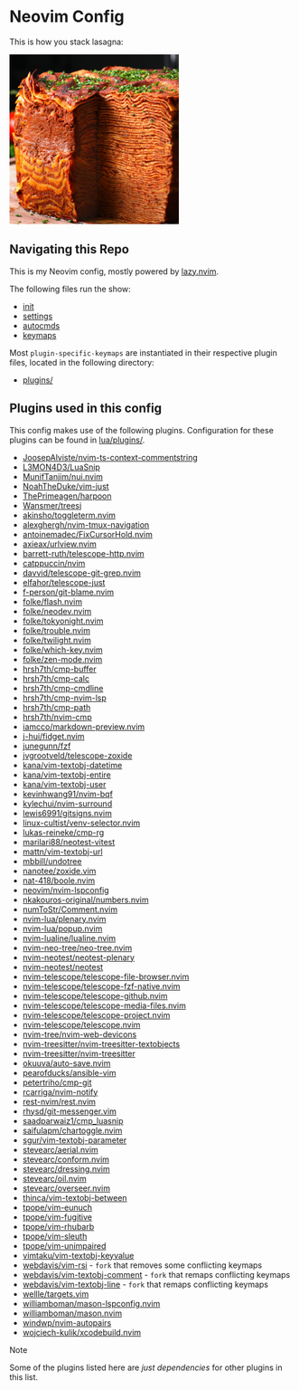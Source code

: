 # Neovim Config

This is how you stack lasagna:

<img src="images/stacking-lasagna.jpg" width="300" height="300">

## Navigating this Repo

This is my Neovim config, mostly powered by [lazy.nvim](https://github.com/folke/lazy.nvim).

The following files run the show:

- [init](lua/config/init.lua)
- [settings](lua/config/settings.lua)
- [autocmds](lua/config/autocmds.lua)
- [keymaps](lua/config/keymaps.lua)

Most `plugin-specific-keymaps` are instantiated in their respective plugin files, located
in the following directory:

- [plugins/](./lua/plugins)

## Plugins used in this config

This config makes use of the following plugins. Configuration for these plugins can be
found in [lua/plugins/](./lua/plugins).

- [JoosepAlviste/nvim-ts-context-commentstring](https://github.com/JoosepAlviste/nvim-ts-context-commentstring)
- [L3MON4D3/LuaSnip](https://github.com/L3MON4D3/LuaSnip)
- [MunifTanjim/nui.nvim](https://github.com/MunifTanjim/nui.nvim)
- [NoahTheDuke/vim-just](https://github.com/NoahTheDuke/vim-just)
- [ThePrimeagen/harpoon](https://github.com/ThePrimeagen/harpoon/tree/harpoon2)
- [Wansmer/treesj](https://github.com/Wansmer/treesj)
- [akinsho/toggleterm.nvim](https://github.com/akinsho/toggleterm.nvim)
- [alexghergh/nvim-tmux-navigation](https://github.com/alexghergh/nvim-tmux-navigation)
- [antoinemadec/FixCursorHold.nvim](https://github.com/antoinemadec/FixCursorHold.nvim)
- [axieax/urlview.nvim](https://github.com/axieax/urlview.nvim)
- [barrett-ruth/telescope-http.nvim](https://github.com/barrett-ruth/telescope-http.nvim)
- [catppuccin/nvim](https://github.com/catppuccin/nvim)
- [davvid/telescope-git-grep.nvim](https://github.com/davvid/telescope-git-grep.nvim)
- [elfahor/telescope-just](https://codeberg.org/elfahor/telescope-just.nvim)
- [f-person/git-blame.nvim](https://github.com/f-person/git-blame.nvim)
- [folke/flash.nvim](https://github.com/folke/flash.nvim)
- [folke/neodev.nvim](https://github.com/folke/neodev.nvim)
- [folke/tokyonight.nvim](https://github.com/folke/tokyonight.nvim)
- [folke/trouble.nvim](https://github.com/folke/trouble.nvim)
- [folke/twilight.nvim](https://github.com/folke/twilight.nvim)
- [folke/which-key.nvim](https://github.com/folke/which-key.nvim)
- [folke/zen-mode.nvim](https://github.com/folke/zen-mode.nvim)
- [hrsh7th/cmp-buffer](https://github.com/hrsh7th/cmp-buffer)
- [hrsh7th/cmp-calc](https://github.com/hrsh7th/cmp-calc)
- [hrsh7th/cmp-cmdline](https://github.com/hrsh7th/cmp-cmdline)
- [hrsh7th/cmp-nvim-lsp](https://github.com/hrsh7th/cmp-nvim-lsp)
- [hrsh7th/cmp-path](https://github.com/hrsh7th/cmp-path)
- [hrsh7th/nvim-cmp](https://github.com/hrsh7th/nvim-cmp)
- [iamcco/markdown-preview.nvim](https://github.com/iamcco/markdown-preview.nvim)
- [j-hui/fidget.nvim](https://github.com/j-hui/fidget.nvim)
- [junegunn/fzf](https://github.com/junegunn/fzf)
- [jvgrootveld/telescope-zoxide](https://github.com/jvgrootveld/telescope-zoxide)
- [kana/vim-textobj-datetime](https://github.com/kana/vim-textobj-datetime)
- [kana/vim-textobj-entire](https://github.com/kana/vim-textobj-entire)
- [kana/vim-textobj-user](https://github.com/kana/vim-textobj-user)
- [kevinhwang91/nvim-bqf](https://github.com/kevinhwang91/nvim-bqf)
- [kylechui/nvim-surround](https://github.com/kylechui/nvim-surround)
- [lewis6991/gitsigns.nvim](https://github.com/lewis6991/gitsigns.nvim)
- [linux-cultist/venv-selector.nvim](https://github.com/linux-cultist/venv-selector.nvim)
- [lukas-reineke/cmp-rg](https://github.com/lukas-reineke/cmp-rg)
- [marilari88/neotest-vitest](https://github.com/marilari88/neotest-vitest)
- [mattn/vim-textobj-url](https://github.com/mattn/vim-textobj-url)
- [mbbill/undotree](https://github.com/mbbill/undotree)
- [nanotee/zoxide.vim](https://github.com/nanotee/zoxide.vim)
- [nat-418/boole.nvim](https://github.com/nat-418/boole.nvim)
- [neovim/nvim-lspconfig](https://github.com/neovim/nvim-lspconfig)
- [nkakouros-original/numbers.nvim](https://github.com/nkakouros-original/numbers.nvim)
- [numToStr/Comment.nvim](https://github.com/numToStr/Comment.nvim)
- [nvim-lua/plenary.nvim](https://github.com/nvim-lua/plenary.nvim)
- [nvim-lua/popup.nvim](https://github.com/nvim-lua/popup.nvim)
- [nvim-lualine/lualine.nvim](https://github.com/nvim-lualine/lualine.nvim)
- [nvim-neo-tree/neo-tree.nvim](https://github.com/nvim-neo-tree/neo-tree.nvim)
- [nvim-neotest/neotest-plenary](https://github.com/nvim-neotest/neotest-plenary)
- [nvim-neotest/neotest](https://github.com/nvim-neotest/neotest)
- [nvim-telescope/telescope-file-browser.nvim](https://github.com/nvim-telescope/telescope-file-browser.nvim)
- [nvim-telescope/telescope-fzf-native.nvim](https://github.com/nvim-telescope/telescope-fzf-native.nvim)
- [nvim-telescope/telescope-github.nvim](https://github.com/nvim-telescope/telescope-github.nvim)
- [nvim-telescope/telescope-media-files.nvim](https://github.com/nvim-telescope/telescope-media-files.nvim)
- [nvim-telescope/telescope-project.nvim](https://github.com/nvim-telescope/telescope-project.nvim)
- [nvim-telescope/telescope.nvim](https://github.com/nvim-telescope/telescope.nvim)
- [nvim-tree/nvim-web-devicons](https://github.com/nvim-tree/nvim-web-devicons)
- [nvim-treesitter/nvim-treesitter-textobjects](https://github.com/nvim-treesitter/nvim-treesitter-textobjects)
- [nvim-treesitter/nvim-treesitter](https://github.com/nvim-treesitter/nvim-treesitter)
- [okuuva/auto-save.nvim](https://github.com/okuuva/auto-save.nvim)
- [pearofducks/ansible-vim](https://github.com/pearofducks/ansible-vim)
- [petertriho/cmp-git](https://github.com/petertriho/cmp-git)
- [rcarriga/nvim-notify](https://github.com/rcarriga/nvim-notify)
- [rest-nvim/rest.nvim](https://github.com/rest-nvim/rest.nvim)
- [rhysd/git-messenger.vim](https://github.com/rhysd/git-messenger.vim)
- [saadparwaiz1/cmp_luasnip](https://github.com/saadparwaiz1/cmp_luasnip)
- [saifulapm/chartoggle.nvim](https://github.com/saifulapm/chartoggle.nvim)
- [sgur/vim-textobj-parameter](https://github.com/sgur/vim-textobj-parameter)
- [stevearc/aerial.nvim](https://github.com/stevearc/aerial.nvim)
- [stevearc/conform.nvim](https://github.com/stevearc/conform.nvim)
- [stevearc/dressing.nvim](https://github.com/stevearc/dressing.nvim)
- [stevearc/oil.nvim](https://github.com/stevearc/oil.nvim)
- [stevearc/overseer.nvim](https://github.com/stevearc/overseer.nvim)
- [thinca/vim-textobj-between](https://github.com/thinca/vim-textobj-between)
- [tpope/vim-eunuch](https://github.com/tpope/vim-eunuch)
- [tpope/vim-fugitive](https://github.com/tpope/vim-fugitive)
- [tpope/vim-rhubarb](https://github.com/tpope/vim-rhubarb)
- [tpope/vim-sleuth](https://github.com/tpope/vim-sleuth)
- [tpope/vim-unimpaired](https://github.com/tpope/vim-unimpaired)
- [vimtaku/vim-textobj-keyvalue](https://github.com/vimtaku/vim-textobj-keyvalue)
- [webdavis/vim-rsi](https://github.com/webdavis/vim-rsi) - `fork` that removes some conflicting keymaps
- [webdavis/vim-textobj-comment](https://github.com/webdavis/vim-textobj-comment) - `fork` that remaps conflicting keymaps
- [webdavis/vim-textobj-line](https://github.com/webdavis/vim-textobj-line) - `fork` that remaps conflicting keymaps
- [wellle/targets.vim](https://github.com/wellle/targets.vim)
- [williamboman/mason-lspconfig.nvim](https://github.com/williamboman/mason-lspconfig.nvim)
- [williamboman/mason.nvim](https://github.com/williamboman/mason.nvim)
- [windwp/nvim-autopairs](https://github.com/windwp/nvim-autopairs)
- [wojciech-kulik/xcodebuild.nvim](https://github.com/wojciech-kulik/xcodebuild.nvim)

> [!NOTE]
> Some of the plugins listed here are *just dependencies* for other plugins in this list.

